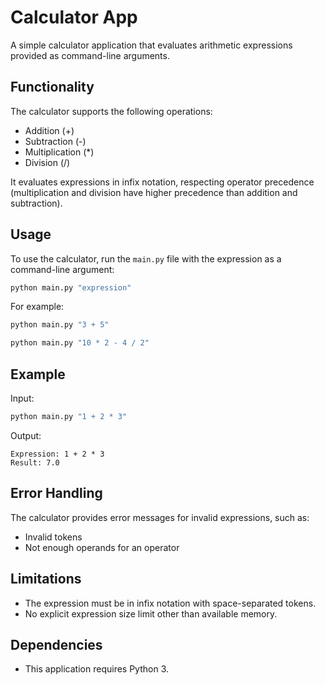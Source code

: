 # Calculator App

A simple calculator application that evaluates arithmetic expressions provided as command-line arguments.

## Functionality

The calculator supports the following operations:

*   Addition (+)
*   Subtraction (-)
*   Multiplication (*)
*   Division (/)

It evaluates expressions in infix notation, respecting operator precedence (multiplication and division have higher precedence than addition and subtraction).

## Usage

To use the calculator, run the `main.py` file with the expression as a command-line argument:

```bash
python main.py "expression"
```

For example:

```bash
python main.py "3 + 5"
```

```bash
python main.py "10 * 2 - 4 / 2"
```

## Example

Input:

```bash
python main.py "1 + 2 * 3"
```

Output:

```
Expression: 1 + 2 * 3
Result: 7.0
```

## Error Handling

The calculator provides error messages for invalid expressions, such as:

*   Invalid tokens
*   Not enough operands for an operator

## Limitations

*   The expression must be in infix notation with space-separated tokens.
*   No explicit expression size limit other than available memory.

## Dependencies

*   This application requires Python 3.
